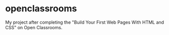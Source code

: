 # openclassrooms
My project after completing the  "Build Your First Web Pages With HTML and CSS" on Open Classrooms.
